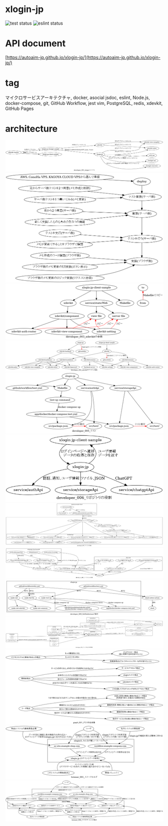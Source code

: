 # xlogin-jp

![test status](https://github.com/autoaim-jp/xlogin-jp/actions/workflows/test.yml/badge.svg)
![eslint status](https://github.com/autoaim-jp/xlogin-jp/actions/workflows/eslint.yml/badge.svg)


# API document
[https://autoaim-jp.github.io/xlogin-jp/](https://autoaim-jp.github.io/xlogin-jp/)


# tag
マイクロサービスアーキテクチャ, docker, asocial
jsdoc, eslint, Node.js, docker-compose, git, GitHub Workflow, jest
vim, PostgreSQL, redis, xdevkit, GitHub Pages

# architecture
![architecture img](./doc/architecture/v2/result/developer/001_xloginメンテナ1.png)
![architecture img](./doc/architecture/v2/result/developer/002_プログラミング学習者.png)
![architecture img](./doc/architecture/v2/result/developer/003_xdevkitの参照.png)
![architecture img](./doc/architecture/v2/result/developer/004_xdevkitのバージョン管理.png)
![architecture img](./doc/architecture/v2/result/developer/005_テスト.png)
![architecture img](./doc/architecture/v2/result/developer/006_リポジトリの役割.png)
![architecture img](./doc/architecture/v2/result/developer/007_サービスの役割.png)
![architecture img](./doc/architecture/v2/result/developer/008_パーミッション参照.png)
![architecture img](./doc/architecture/v2/result/developer/009_GitHubActionsの動作.png)
![architecture img](./doc/architecture/v2/result/developer/010_サービス同士の依存関係.png)
![architecture img](./doc/architecture/v2/result/graph/001_グラフの全体像.png)
![architecture img](./doc/architecture/v2/result/listener/001_ステークホルダ.png)
![architecture img](./doc/architecture/v2/result/listener/002_クラウドサービスの場合.png)


